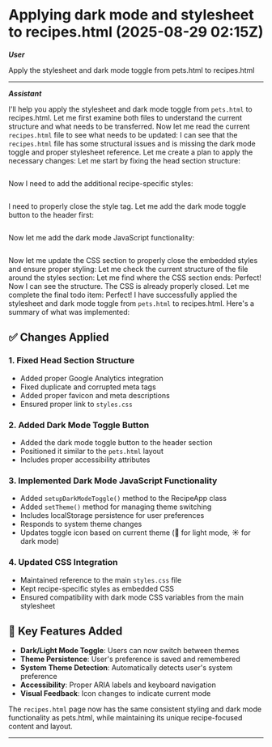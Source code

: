 <!-- Generated by SpecStory -->

# Applying dark mode and stylesheet to recipes.html (2025-08-29 02:15Z)

_**User**_

Apply the stylesheet and dark mode toggle from pets.html to recipes.html

---

_**Assistant**_

I'll help you apply the stylesheet and dark mode toggle from `pets.html` to recipes.html. Let me first examine both files to understand the current structure and what needs to be transferred. Now let me read the current `recipes.html` file to see what needs to be updated: I can see that the `recipes.html` file has some structural issues and is missing the dark mode toggle and proper stylesheet reference. Let me create a plan to apply the necessary changes: Let me start by fixing the head section structure: 
```

```
Now I need to add the additional recipe-specific styles: 
```

```
I need to properly close the style tag. Let me add the dark mode toggle button to the header first: 
```

```
Now let me add the dark mode JavaScript functionality: 
```

```
Now let me update the CSS section to properly close the embedded styles and ensure proper styling: Let me check the current structure of the file around the styles section: Let me find where the CSS section ends: Perfect! Now I can see the structure. The CSS is already properly closed. Let me complete the final todo item: Perfect! I have successfully applied the stylesheet and dark mode toggle from `pets.html` to recipes.html. Here's a summary of what was implemented:

## ✅ Changes Applied

### 1. **Fixed Head Section Structure**
- Added proper Google Analytics integration
- Fixed duplicate and corrupted meta tags
- Added proper favicon and meta descriptions
- Ensured proper link to `styles.css`

### 2. **Added Dark Mode Toggle Button**
- Added the dark mode toggle button to the header section
- Positioned it similar to the `pets.html` layout
- Includes proper accessibility attributes

### 3. **Implemented Dark Mode JavaScript Functionality**
- Added `setupDarkModeToggle()` method to the RecipeApp class
- Added `setTheme()` method for managing theme switching
- Includes localStorage persistence for user preferences
- Responds to system theme changes
- Updates toggle icon based on current theme (🌙 for light mode, ☀️ for dark mode)

### 4. **Updated CSS Integration**
- Maintained reference to the main `styles.css` file
- Kept recipe-specific styles as embedded CSS
- Ensured compatibility with dark mode CSS variables from the main stylesheet

## 🎯 Key Features Added

- **Dark/Light Mode Toggle**: Users can now switch between themes
- **Theme Persistence**: User's preference is saved and remembered
- **System Theme Detection**: Automatically detects user's system preference
- **Accessibility**: Proper ARIA labels and keyboard navigation
- **Visual Feedback**: Icon changes to indicate current mode

The `recipes.html` page now has the same consistent styling and dark mode functionality as pets.html, while maintaining its unique recipe-focused content and layout.

---

